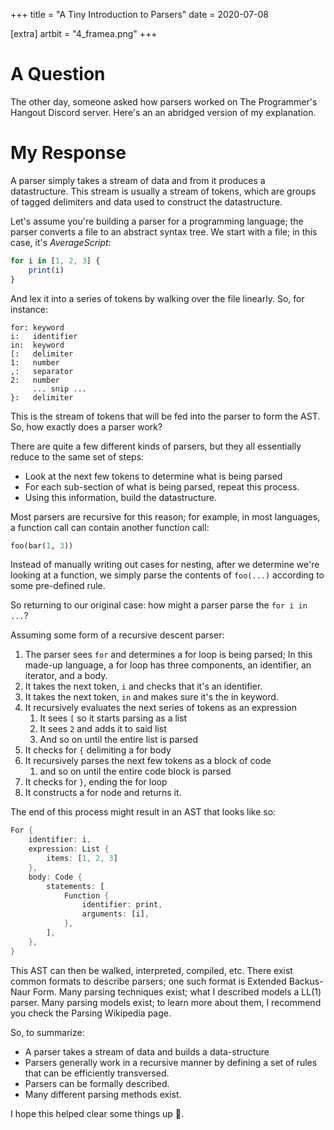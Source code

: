 +++
title = "A Tiny Introduction to Parsers"
date = 2020-07-08

[extra]
artbit = "4_framea.png"
+++

 # A Question
 The other day, someone asked how parsers worked on The Programmer's Hangout Discord server. Here's an an abridged version of my explanation.
<!-- more -->
 # My Response
 A parser simply takes a stream of data and from it produces a datastructure. This stream is usually a stream of tokens, which are groups of tagged delimiters and data used to construct the datastructure.

 Let's assume you're building a parser for a programming language; the parser converts a file to an abstract syntax tree. We start with a file; in this case, it's *AverageScript*:
 ```javascript
 for i in [1, 2, 3] {
     print(i)
 }
 ```
 And lex it into a series of tokens by walking over the file linearly. So, for instance:
 ```
 for: keyword
 i:   identifier
 in:  keyword
 [:   delimiter
 1:   number
 ,:   separator
 2:   number
      ... snip ...
 }:   delimiter
 ```
 This is the stream of tokens that will be fed into the parser to form the AST. So, how exactly does a parser work?

 There are quite a few different kinds of parsers, but they all essentially reduce to the same set of steps:
 - Look at the next few tokens to determine what is being parsed
 - For each sub-section of what is being parsed, repeat this process.
 - Using this information, build the datastructure.

 Most parsers are recursive for this reason; for example, in most languages, a function call can contain another function call:
 ```python
 foo(bar(1, 3))
 ```
 Instead of manually writing out cases for nesting, after we determine we're looking at a function, we simply parse the contents of `foo(...)` according to some pre-defined rule.

 So returning to our original case: how might a parser parse the `for i in ...`?

 Assuming some form of a recursive descent parser:

 1. The parser sees `for` and determines a for loop is being parsed; In this made-up language, a for loop has three components, an identifier, an iterator, and a body.
 2. It takes the next token, `i` and checks that it's an identifier.
 3. It takes the next token, `in` and makes sure it's the in keyword.
 4. It recursively evaluates the next series of tokens as an expression
     1. It sees `[` so it starts parsing as a list
     2. It sees `2` and adds it to said list
     3. And so on until the entire list is parsed
 5. It checks for `{` delimiting a for body
 6. It recursively parses the next few tokens as a block of code
     1.  and so on until the entire code block is parsed
 7. It checks for `}`, ending the for loop
 8. It constructs a for node and returns it.

 The end of this process might result in an AST that looks like so:
 ```rust
 For {
     identifier: i,
     expression: List {
         items: [1, 2, 3]
     },
     body: Code {
         statements: [
             Function {
                 identifier: print,
                 arguments: [i],
             },
         ],
     },
 }
 ```

 This AST can then be walked, interpreted, compiled, etc. There exist common formats to describe parsers; one such format is Extended Backus-Naur Form. Many parsing techniques exist; what I described models a LL(1) parser. Many parsing models exist; to learn more about them, I recommend you check the Parsing Wikipedia page.

 So, to summarize:

 - A parser takes a stream of data and builds a data-structure
 - Parsers generally work in a recursive manner by defining a set of rules that can be efficiently transversed.
 - Parsers can be formally described.
 - Many different parsing methods exist.

 I hope this helped clear some things up 🙂.
